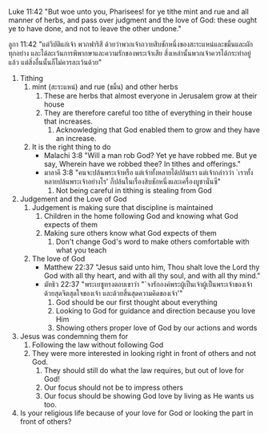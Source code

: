 Luke 11:42 "But woe unto you, Pharisees! for ye tithe mint and rue and all manner of herbs, and pass over judgment and the love of God: these ought ye to have done, and not to leave the other undone."

ลูกา 11:42 "แต่วิบัติแก่เจ้า พวกฟาริสี ด้วยว่าพวกเจ้าถวายสิบชักหนึ่งของสะระแหน่และขมิ้นและผักทุกอย่าง และได้ละเว้นการพิพากษาและความรักของพระเจ้าเสีย สิ่งเหล่านั้นพวกเจ้าควรได้กระทำอยู่แล้ว แต่สิ่งอื่นนั้นก็ไม่ควรละเว้นด้วย"

1. Tithing
    1. mint (สะระแหน่) and rue (ขมิ้น) and other herbs
        1. These are herbs that almost everyone in Jerusalem grow at their house
        2. They are therefore careful too tithe of everything in their house that increases.
            1. Acknowledging that God enabled them to grow and they have an increase.
    2. It is the right thing to do
        - Malachi 3:8 "Will a man rob God? Yet ye have robbed me. But ye say, Wherein have we robbed thee? In tithes and offerings."
        - มาลาคี 3:8 "คนจะปล้นพระเจ้าหรือ แต่เจ้าทั้งหลายได้ปล้นเรา แต่เจ้ากล่าวว่า `เราทั้งหลายปล้นพระเจ้าอย่างไร' ก็ปล้นในเรื่องสิบชักหนึ่งและเครื่องบูชานั่นซี"
            1. Not being careful in tithing is stealing from God
2. Judgement and the Love of God
    1. Judgement is making sure that discipline is maintained
        1. Children in the home following God and knowing what God expects of them
        2. Making sure others know what God expects of them
            1. Don't change God's word to make others comfortable with what you teach
    2. The love of God
        - Matthew 22:37 "Jesus said unto him, Thou shalt love the Lord thy God with all thy heart, and with all thy soul, and with all thy mind."
        - มัทธิว 22:37 "พระเยซูทรงตอบเขาว่า "`จงรักองค์พระผู้เป็นเจ้าผู้เป็นพระเจ้าของเจ้า ด้วยสุดจิตสุดใจของเจ้า และด้วยสิ้นสุดความคิดของเจ้า'"
            1. God should be our first thought about everything
            2. Looking to God for guidance and direction because you love Him
            3. Showing others proper love of God by our actions and words
3. Jesus was condemning them for
    1. Following the law without following God
    2. They were more interested in looking right in front of others and not God.
        1. They should still do what the law requires, but out of love for God!
        2. Our focus should not be to impress others
        3. Our focus should be showing God love by living as He wants us too.
4. Is your religious life because of your love for God or looking the part in front of others?